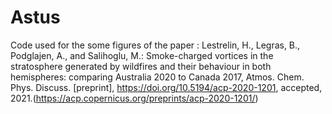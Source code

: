 # Astus

Code used for the some figures of the paper : Lestrelin, H., Legras, B., Podglajen, A., and Salihoglu, M.: Smoke-charged vortices in the stratosphere generated by wildfires and their behaviour in both hemispheres: comparing Australia 2020 to Canada 2017, Atmos. Chem. Phys. Discuss. [preprint], https://doi.org/10.5194/acp-2020-1201, accepted, 2021.(https://acp.copernicus.org/preprints/acp-2020-1201/)
